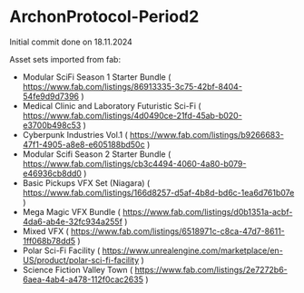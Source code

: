 # ArchonProtocol-Period2

Initial commit done on 18.11.2024
 
Asset sets imported from fab:
- Modular SciFi Season 1 Starter Bundle ( https://www.fab.com/listings/86913335-3c75-42bf-8404-54fe9d9d7396 )
- Medical Clinic and Laboratory Futuristic Sci-Fi ( https://www.fab.com/listings/4d0490ce-21fd-45ab-b020-e3700b498c53 )
- Cyberpunk Industries Vol.1 ( https://www.fab.com/listings/b9266683-47f1-4905-a8e8-e605188bd50c )
- Modular Scifi Season 2 Starter Bundle ( https://www.fab.com/listings/cb3c4494-4060-4a80-b079-e46936cb8dd0 )
- Basic Pickups VFX Set (Niagara) ( https://www.fab.com/listings/166d8257-d5af-4b8d-bd6c-1ea6d761b07e )
- Mega Magic VFX Bundle ( https://www.fab.com/listings/d0b1351a-acbf-4da6-ab4e-32fc934a255f )
- Mixed VFX ( https://www.fab.com/listings/6518971c-c8ca-47d7-8611-1ff068b78dd5 )
- Polar Sci-Fi Facility ( https://www.unrealengine.com/marketplace/en-US/product/polar-sci-fi-facility )
- Science Fiction Valley Town ( https://www.fab.com/listings/2e7272b6-6aea-4ab4-a478-112f0cac2635 )
